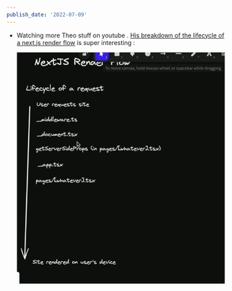 ```yaml
---
publish_date: '2022-07-09'
---
```

- Watching more Theo stuff on youtube . [His breakdown of the lifecycle of a next.js render flow](https://youtu.be/d6lKEV_3kxQ) is super interesting :
  
  ![](attachments/Pasted%20image%2020220711180651.png)
  
  
